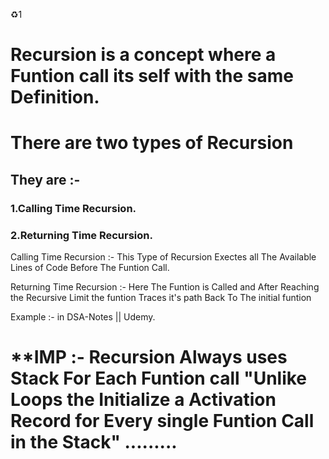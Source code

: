 

♻️1
# Recursion is a concept where a Funtion call its self with the same Definition.

# There are two types of Recursion 
## They are :-
###            1.Calling Time Recursion.
###            2.Returning Time Recursion.
            
Calling Time Recursion :- This Type of Recursion Exectes all The Available Lines
                          of Code Before The Funtion Call.

Returning Time Recursion :- Here The Funtion is Called and After Reaching the 
                            Recursive Limit the funtion Traces it's path Back To The initial funtion

 Example :- in DSA-Notes || Udemy.
 
 

# **IMP :-   Recursion Always uses Stack For Each Funtion call "Unlike Loops the Initialize a Activation Record for Every single Funtion Call in the Stack" .........
    
